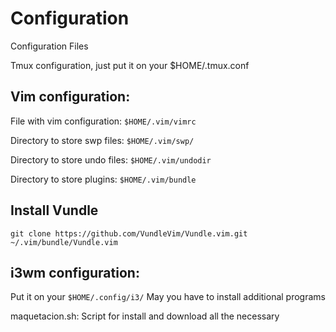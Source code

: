 # Configuration
Configuration Files

Tmux configuration, just put it on your $HOME/.tmux.conf

## Vim configuration:

File with vim configuration: ``` $HOME/.vim/vimrc ```

Directory to store swp files: ``` $HOME/.vim/swp/ ```

Directory to store undo files: ``` $HOME/.vim/undodir ```

Directory to store plugins: ``` $HOME/.vim/bundle ```

## Install Vundle

``` git clone https://github.com/VundleVim/Vundle.vim.git ~/.vim/bundle/Vundle.vim ``` 

## i3wm configuration:

Put it on your ``` $HOME/.config/i3/ ```
May you have to install additional programs

maquetacion.sh:
Script for install and download all the necessary
